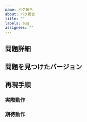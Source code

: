 ```yaml
---
name: バグ報告
about: バグ報告
title: ""
labels: bug
assignees: ""
---
```


## 問題詳細

## 問題を見つけたバージョン

## 再現手順

### 実際動作

### 期待動作
